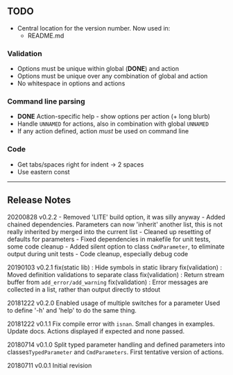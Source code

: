 ## TODO

- Central location for the version number. Now used in:
  * README.md

### Validation

- Options must be unique within global (**DONE**) and action
- Options must be unique over any combination of global and action
- No whitespace in options and actions


### Command line parsing

- **DONE** Action-specific help - show options per action (+ long blurb)
- Handle `UNNAMED` for actions, also in combination with global `UNNAMED`
- If any action defined, action *must* be used on command line


### Code

- Get tabs/spaces right for indent -> 2 spaces
- Use eastern const

-----

## Release Notes

20200828  v0.2.2
    - Removed 'LITE' build option, it was silly anyway
    - Added chained dependencies. Parameters can now 'inherit' another list, this is not
      really inherited by merged into the current list
    - Cleaned up resetting of defaults for parameters
    - Fixed dependencies in makefile for unit tests, some code cleanup
    - Added silent option to class `CmdParameter`, to eliminate output during unit tests
    - Code cleanup, especially debug code
 

20190103  v0.2.1
    fix(static lib) : Hide symbols in static library
    fix(validation) : Moved definition validations to separate class
    fix(validation) : Return stream buffer from `add_error/add_warning`
    fix(validation) : Error messages are collected in a list, rather than output directly to stdout


20181222  v0.2.0  Enabled usage of multiple switches for a parameter
                  Used to define '-h' and 'help' to do the same thing.

20181222  v0.1.1  Fix compile error with `isnan`.
                  Small changes in examples.
                  Update docs.
                  Actions displayed if expected and none passed.

20180714  v0.1.0  Split typed parameter handling and defined parameters into classes`TypedParameter`
                  and `CmdParameters`.
                  First tentative version of actions.
                      
20180711  v0.0.1  Initial revision
```
